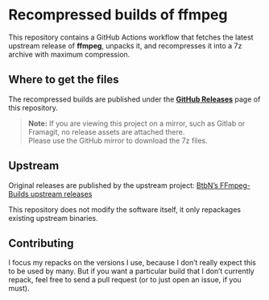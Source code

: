# Recompressed builds of ffmpeg

This repository contains a GitHub Actions workflow that fetches the latest upstream release of **ffmpeg**, unpacks it, and recompresses it into a 7z archive with maximum compression.

## Where to get the files

The recompressed builds are published under the [**GitHub Releases**](https://github.com/ddrezip/ffmpeg/releases) page of this repository.

> **Note:** If you are viewing this project on a mirror, such as Gitlab or Framagit, no release assets are attached there.  
> Please use the GitHub mirror to download the 7z files.

## Upstream

Original releases are published by the upstream project: [BtbN’s FFmpeg-Builds upstream releases](https://github.com/BtbN/FFmpeg-Builds/releases)  

This repository does not modify the software itself, it only repackages existing upstream binaries.

## Contributing

I focus my repacks on the versions I use, because I don’t really expect this to be used by many.
But if you want a particular build that I don’t currently repack, feel free to send a pull request (or to just open an issue, if you must).
